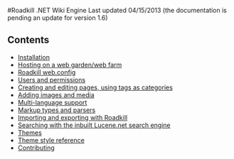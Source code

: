 #Roadkill .NET Wiki Engine
Last updated 04/15/2013 (the documentation is pending an update for version 1.6)

## Contents

* [Installation]()
* [Hosting on a web garden/web farm]()
* [Roadkill web.config]()
* [Users and permissions]()
* [Creating and editing pages, using tags as categories]()
* [Adding images and media]()
* [Multi-language support]()
* [Markup types and parsers]()
* [Importing and exporting with Roadkill]()
* [Searching with the inbuilt Lucene.net search engine]()
* [Themes]()
* [Theme style reference]()
* [Contributing]()

<div style="page-break-after:always"></div>

